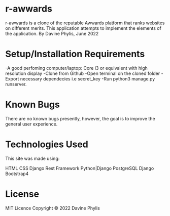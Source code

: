 # r-awwards
r-awwards is a clone of the reputable Awwards platform that ranks websites on different merits. This application attempts to implement the elements of the application.
By Davine Phylis, June 2022
# Setup/Installation Requirements
-A good perfoming computer/laptop: Core i3 or equivalent with high resolution display
-Clone from Github
-Open terminal on the cloned folder
-Export necessary dependecies i.e secret_key
-Run python3 manage.py runserver.
# Known Bugs
There are no known bugs presently, however, the goal is to improve the general user experience. 

# Technologies Used
This site was made using:

HTML
CSS
Django Rest Framework
Python|Django
PostgreSQL
Django Bootstrap4

# License
MIT Licence Copyright © 2022 Davine Phylis

